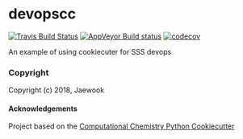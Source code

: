 devopscc
==============================
[//]: # (Badges)
[![Travis Build Status](https://travis-ci.org/REPLACE_WITH_OWNER_ACCOUNT/devopscc.png)](https://travis-ci.org/REPLACE_WITH_OWNER_ACCOUNT/devopscc)
[![AppVeyor Build status](https://ci.appveyor.com/api/projects/status/REPLACE_WITH_APPVEYOR_LINK/branch/master?svg=true)](https://ci.appveyor.com/project/REPLACE_WITH_OWNER_ACCOUNT/devopscc/branch/master)
[![codecov](https://codecov.io/gh/REPLACE_WITH_OWNER_ACCOUNT/devopscc/branch/master/graph/badge.svg)](https://codecov.io/gh/REPLACE_WITH_OWNER_ACCOUNT/devopscc/branch/master)

An example of using cookiecuter for SSS devops

### Copyright

Copyright (c) 2018, Jaewook


#### Acknowledgements
 
Project based on the 
[Computational Chemistry Python Cookiecutter](https://github.com/choderalab/cookiecutter-python-comp-chem)
